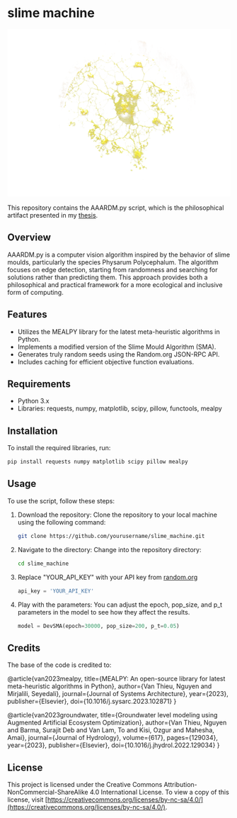 
# slime machine 


![Alt text](images/slime.png)


This repository contains the AAARDM.py script, which is the philosophical artifact presented  in my [thesis](slime_machines.pdf). 

## Overview

AAARDM.py is a computer vision algorithm inspired by the behavior of slime moulds, particularly the species Physarum Polycephalum. The algorithm focuses on edge detection, starting from randomness and searching for solutions rather than predicting them. This approach provides both a philosophical and practical framework for a more ecological and inclusive form of computing.

## Features

- Utilizes the MEALPY library for the latest meta-heuristic algorithms in Python.
- Implements a modified version of the Slime Mould Algorithm (SMA).
- Generates truly random seeds using the Random.org JSON-RPC API.
- Includes caching for efficient objective function evaluations.

## Requirements

- Python 3.x
- Libraries: requests, numpy, matplotlib, scipy, pillow, functools, mealpy

## Installation

To install the required libraries, run:
```bash
pip install requests numpy matplotlib scipy pillow mealpy
```

## Usage



To use the script, follow these steps:


1. Download the repository: Clone the repository to your local machine using the following command:
 
   ```bash
   git clone https://github.com/yourusername/slime_machine.git
   ```

   
2. Navigate to the directory: Change into the repository directory:

    ```bash
   cd slime_machine
   ```

    
4. Replace "YOUR_API_KEY" with your API key from [random.org](https://api.random.org/api-keys)

    ```python
   api_key = 'YOUR_API_KEY'
   ```

    
6. Play with the parameters: You can adjust the epoch, pop_size, and p_t parameters in the model to see how they affect the results.

    ```python
   model = DevSMA(epoch=30000, pop_size=200, p_t=0.05)
   ```


## Credits

The base of the code is credited to:

@article{van2023mealpy,
   title={MEALPY: An open-source library for latest meta-heuristic algorithms in Python},
   author={Van Thieu, Nguyen and Mirjalili, Seyedali},
   journal={Journal of Systems Architecture},
   year={2023},
   publisher={Elsevier},
   doi={10.1016/j.sysarc.2023.102871}
}

@article{van2023groundwater,
   title={Groundwater level modeling using Augmented Artificial Ecosystem Optimization},
   author={Van Thieu, Nguyen and Barma, Surajit Deb and Van Lam, To and Kisi, Ozgur and Mahesha, Amai},
   journal={Journal of Hydrology},
   volume={617},
   pages={129034},
   year={2023},
   publisher={Elsevier},
   doi={10.1016/j.jhydrol.2022.129034}
}

## License

This project is licensed under the Creative Commons Attribution-NonCommercial-ShareAlike 4.0 International License. To view a copy of this license, visit [https://creativecommons.org/licenses/by-nc-sa/4.0/](https://creativecommons.org/licenses/by-nc-sa/4.0/).

